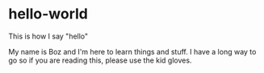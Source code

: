 # hello-world
This is how I say "hello"

My name is Boz and I'm here to learn things and stuff.
I have a long way to go so if you are reading this, please use the kid gloves.
